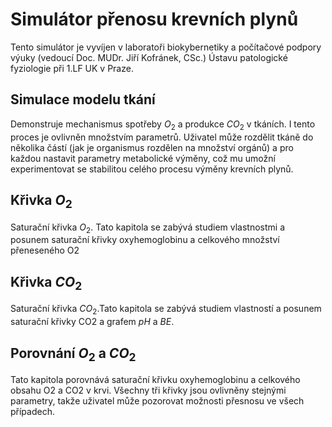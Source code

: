 # Simulátor přenosu krevních plynů

Tento simulátor je vyvíjen v laboratoři biokybernetiky a počítačové podpory výuky (vedoucí Doc. MUDr. Jiří Kofránek, CSc.) Ústavu patologické fyziologie při 1.LF UK v Praze.

<!--Plíce a tkáně tvoří dvě části propojené do jedné regulační smyčky. (Plíce představují proměnnou zpětnou vazbu a tkáně akční člen - integrátor.) Protože obě chování obou částí je silně nelineární, může uživatel přerušit regulační smyčku a pozorovat chování samotných plic.-->




## Simulace modelu tkání

Demonstruje mechanismus spotřeby $O_2$ a produkce $CO_2$ v tkáních. I tento proces je ovlivněn množstvím parametrů. Uživatel může rozdělit tkáně do několika částí (jak je organismus rozdělen na množství orgánů) a pro každou nastavit parametry metabolické výměny, což mu umožní experimentovat se stabilitou celého procesu výměny krevních plynů.

## Křivka $O_2$

Saturační křivka $O_2$. Tato kapitola se zabývá studiem vlastnostmi a posunem saturační křivky oxyhemoglobinu a celkového množství přeneseného O2

## Křivka  $CO_2$

Saturační křivka $CO_2$.Tato kapitola se zabývá studiem vlastností a posunem saturační křivky CO2 a grafem $pH$ a $BE$.



## Porovnání $O_2$ a $CO_2$

 Tato kapitola porovnává saturační křivku oxyhemoglobinu a celkového obsahu O2 a CO2 v krvi.
 Všechny tři křivky jsou ovlivněny stejnými parametry, takže uživatel může pozorovat možnosti přesnosu ve všech případech.


